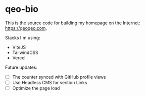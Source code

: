 # qeo-bio

This is the source code for building my homepage on the Internet: https://qeoqeo.com.

Stacks I'm using:
- ViteJS
- TailwindCSS
- Vercel

Future updates:
- [ ] The counter synced with GitHub profile views
- [ ] Use Headless CMS for section Links
- [ ] Optimize the page load
